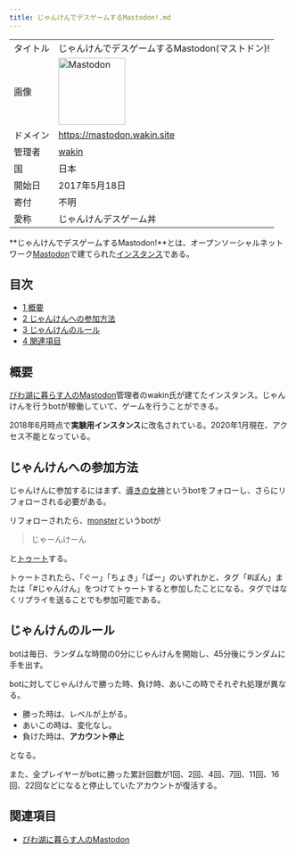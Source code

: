 ```yaml
---
title: じゃんけんでデスゲームするMastodon!.md
---
```

<div>

|          |                                                                                                                                                                                                                                                                                                        |
|----------|--------------------------------------------------------------------------------------------------------------------------------------------------------------------------------------------------------------------------------------------------------------------------------------------------------|
| タイトル | じゃんけんでデスゲームするMastodon(マストドン)!                                                                                                                                                                                                                                                        |
| 画像     | [<img src="/images/thumb/0/00/Mastodon_logo.png/120px-Mastodon_logo.png" srcset="/images/thumb/0/00/Mastodon_logo.png/180px-Mastodon_logo.png 1.5x, /images/0/00/Mastodon_logo.png 2x" width="120" height="120" alt="Mastodon" />](/%E3%83%95%E3%82%A1%E3%82%A4%E3%83%AB:Mastodon_logo.png "Mastodon") |
| ドメイン | <a href="https://mastodon.wakin.site" rel="nofollow">https://mastodon.wakin.site</a>                                                                                                                                                                                                                   |
| 管理者   | <a href="https://mastodon.wakin.site/@wakin" rel="nofollow">wakin</a>                                                                                                                                                                                                                                  |
| 国       | 日本                                                                                                                                                                                                                                                                                                   |
| 開始日   | 2017年5月18日                                                                                                                                                                                                                                                                                          |
| 寄付     | 不明                                                                                                                                                                                                                                                                                                   |
| 愛称     | じゃんけんデスゲーム丼                                                                                                                                                                                                                                                                                 |

**じゃんけんでデスゲームするMastodon!**とは、オープンソーシャルネットワーク[Mastodon](/Mastodon "Mastodon")で建てられた[インスタンス](/%E3%82%A4%E3%83%B3%E3%82%B9%E3%82%BF%E3%83%B3%E3%82%B9 "インスタンス")である。

<div>

<div lang="ja" dir="ltr">

## 目次

</div>

-   [1 概要](#.E6.A6.82.E8.A6.81)
-   [2 じゃんけんへの参加方法](#.E3.81.98.E3.82.83.E3.82.93.E3.81.91.E3.82.93.E3.81.B8.E3.81.AE.E5.8F.82.E5.8A.A0.E6.96.B9.E6.B3.95)
-   [3 じゃんけんのルール](#.E3.81.98.E3.82.83.E3.82.93.E3.81.91.E3.82.93.E3.81.AE.E3.83.AB.E3.83.BC.E3.83.AB)
-   [4 関連項目](#.E9.96.A2.E9.80.A3.E9.A0.85.E7.9B.AE)

</div>

## 概要

[びわ湖に暮らす人のMastodon](/%E3%81%B3%E3%82%8F%E6%B9%96%E3%81%AB%E6%9A%AE%E3%82%89%E3%81%99%E4%BA%BA%E3%81%AEMastodon "びわ湖に暮らす人のMastodon")管理者のwakin氏が建てたインスタンス。じゃんけんを行うbotが稼働していて、ゲームを行うことができる。

2018年6月時点で**実験用インスタンス**に改名されている。2020年1月現在、アクセス不能となっている。

## じゃんけんへの参加方法

じゃんけんに参加するにはまず、<a href="https://mastodon.wakin.site/@megami" rel="nofollow">導きの女神</a>というbotをフォローし、さらにリフォローされる必要がある。

リフォローされたら、<a href="https://mastodon.wakin.site/@monster" rel="nofollow">monster</a>というbotが

> じゃーんけーん

と[トゥート](/%E3%83%88%E3%82%A5%E3%83%BC%E3%83%88 "トゥート")する。

トゥートされたら、「ぐー」「ちょき」「ぱー」のいずれかと、タグ「#ぽん」または「#じゃんけん」をつけてトゥートすると参加したことになる。タグではなくリプライを送ることでも参加可能である。

## じゃんけんのルール

botは毎日、ランダムな時間の0分にじゃんけんを開始し、45分後にランダムに手を出す。

botに対してじゃんけんで勝った時、負け時、あいこの時でそれぞれ処理が異なる。

-   勝った時は、レベルが上がる。
-   あいこの時は、変化なし。
-   負けた時は、**アカウント停止**

となる。

また、全プレイヤーがbotに勝った累計回数が1回、2回、4回、7回、11回、16回、22回などになると停止していたアカウントが復活する。

## 関連項目

-   [びわ湖に暮らす人のMastodon](/%E3%81%B3%E3%82%8F%E6%B9%96%E3%81%AB%E6%9A%AE%E3%82%89%E3%81%99%E4%BA%BA%E3%81%AEMastodon "びわ湖に暮らす人のMastodon")

</div>
